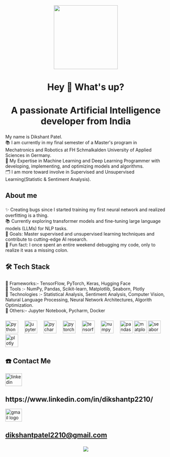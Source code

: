 <div align="center">
  <img height="200" src="https://camo.githubusercontent.com/2f3fe23732783ac14bd97dd3228be8c56fc07f488e243808e2003013f1a6d58f/68747470733a2f2f6d69726f2e6d656469756d2e636f6d2f6d61782f3732302f302a37513379765349765f7430696f4a2d5a2e676966"  />
</div>

###

<h1 align="center">Hey 👋 What's up?</h1>

###


<h1 align="center">A passionate Artificial Intelligence developer from India</h1>

###
<p align="left">My name is  Dikshant Patel. <br>📚  I am currently in my final semester of a Master's program in Mechatronics and Robotics at FH Schmalkalden University of Applied Sciences in Germany. <br>🥷   My Expertise in  Machine Learning and Deep Learning Programmer with developing, implementing, and optimizing models and algorithms. <br>🗂️ I am more toward involve in Supervised and Unsupervised Learning(Statistic & Sentiment Analysis).</p>

###

<h2 align="left">About me</h2>

###

<p align="left">✨ Creating bugs since I started training my first neural network and realized overfitting is a thing.<br>📚 Currently exploring transformer models and fine-tuning large language models (LLMs) for NLP tasks.<br>🎯 Goals: Master supervised and unsupervised learning techniques and contribute to cutting-edge AI research.<br>🎲 Fun fact: I once spent an entire weekend debugging my code, only to realize it was a missing colon.</p>

###

<h2 align="left">🛠️ Tech Stack</h2>

###

<p align="left">📌 Frameworks:-   TensorFlow, PyTorch, Keras, Hugging Face<br>📌 Tools :-    NumPy, Pandas, Scikit-learn, Matplotlib, Seaborn, Plotly<br>📌	Technologies :- Statistical Analysis,  Sentiment  Analysis, Computer Vision, Natural Language Processing, Neural Network 
     Architectures, Algorith Optimization. <br>📌 Others:- Jupyter Notebook, Pycharm, Docker</p>

###

<div align="left">
  <img src="https://cdn.jsdelivr.net/gh/devicons/devicon/icons/python/python-original.svg" height="40" alt="python logo"  />
  <img width="12" />
  <img src="https://cdn.jsdelivr.net/gh/devicons/devicon/icons/jupyter/jupyter-original.svg" height="40" alt="jupyter logo"  />
  <img width="12" />
  <img src="https://cdn.jsdelivr.net/gh/devicons/devicon/icons/pycharm/pycharm-original.svg" height="40" alt="pycharm logo"  />
  <img width="12" />
  <img src="https://cdn.jsdelivr.net/gh/devicons/devicon/icons/pytorch/pytorch-original.svg" height="40" alt="pytorch logo"  />
  <img width="12" />
  <img src="https://cdn.jsdelivr.net/gh/devicons/devicon/icons/tensorflow/tensorflow-original.svg" height="40" alt="tensorflow logo"  />
  <img width="12" />
  <img src="https://cdn.jsdelivr.net/gh/devicons/devicon/icons/numpy/numpy-original.svg" height="40" alt="numpy logo"  />
  <img width="12" />
  <img src="https://cdn.jsdelivr.net/gh/devicons/devicon/icons/pandas/pandas-original.svg" height="40" alt="pandas logo"  />
  <img src="https://upload.wikimedia.org/wikipedia/commons/8/84/Matplotlib_icon.svg" height="40" alt="matplotlib logo"  />
  <img src="https://seaborn.pydata.org/_images/logo-mark-lightbg.svg" height="40" alt="seaborn logo"  />
  <img src="https://getlogovector.com/wp-content/uploads/2020/09/plotly-logo-vector.png" height="40" alt="plotly logo"  />
</div>

###
<h2 align="left">☎️ Contact Me </h2>

<div align="left">
  <img src="https://raw.githubusercontent.com/maurodesouza/profile-readme-generator/master/src/assets/icons/social/linkedin/default.svg" width="52" height="40" alt="linkedin logo"  />
  <h2 align="left">https://www.linkedin.com/in/dikshantp2210/</h2>
  <a href="mailto:dikshantpatel2210@gmail.com">
  <img src="https://raw.githubusercontent.com/maurodesouza/profile-readme-generator/master/src/assets/icons/social/gmail/default.svg" width="52" height="40" alt="gmail logo" />
  <h2 align="left">dikshantpatel2210@gmail.com</h2>
</a>


###

<div align="center">
  <img src="https://profile-counter.glitch.me/DikshantPatel2210/count.svg?"  />
</div>

###
